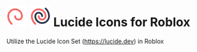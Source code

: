 # [![Lucide Logo](repo-assets/lucide-logo-dark.svg#gh-dark-mode-only)](https://lucide.dev#gh-dark-mode-only) [![Lucide Logo](repo-assets/lucide-logo-light.svg#gh-light-mode-only)](https://lucide.dev#gh-dark-mode-only) Lucide Icons for Roblox

Utilize the Lucide Icon Set (<https://lucide.dev>) in Roblox

